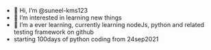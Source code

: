 - 👋 Hi, I’m @suneel-kms123
- 👀 I’m interested in learning new things
- 🌱 I’m a ever learning, currently learning nodeJs, python and related testing framework on github
- starting 100days of python coding from 24sep2021

<!---
suneel-kms123/suneel-kms123 is a ✨ special ✨ repository because its `README.md` (this file) appears on your GitHub profile.
You can click the Preview link to take a look at your changes.
--->
